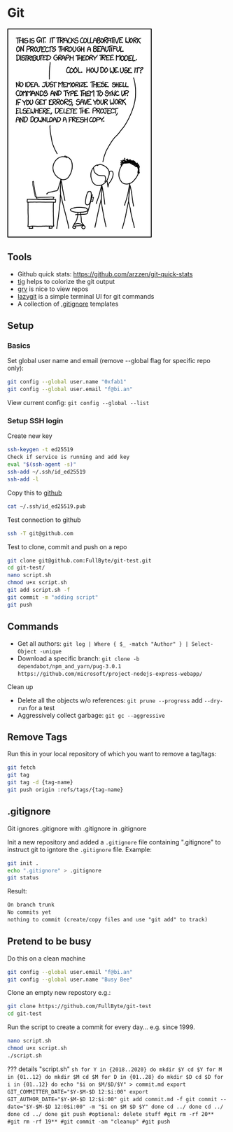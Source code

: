 # Git

![xkdc-git](_xkdc-git.png)

## Tools

- Github quick stats: <https://github.com/arzzen/git-quick-stats>
- [tig](https://github.com/jonas/tig) helps to colorize the git output
- [grv](https://github.com/rgburke/) is nice to view repos
- [lazygit](https://github.com/jesseduffield/lazygit) is a simple terminal UI for git commands
- A collection of [.gitignore](https://github.com/github/gitignore) templates

## Setup

### Basics

Set global user name and email (remove --global flag for specific repo only):

``` sh
git config --global user.name "0xfab1"
git config --global user.email "f@bi.an"
```

View current config: ```git config --global --list```

### Setup SSH login

Create new key

``` sh
ssh-keygen -t ed25519
Check if service is running and add key
eval "$(ssh-agent -s)"
ssh-add ~/.ssh/id_ed25519
ssh-add -l
```

Copy this to [github](https://github.com/settings/ssh/new)

``` sh
cat ~/.ssh/id_ed25519.pub
```

Test connection to github

``` sh
ssh -T git@github.com
```

Test to clone, commit and push on a repo

``` sh
git clone git@github.com:FullByte/git-test.git
cd git-test/
nano script.sh
chmod u+x script.sh
git add script.sh -f
git commit -m "adding script"
git push
```

## Commands

- Get all authors: ```git log | Where { $_ -match "Author" } | Select-Object -unique```
- Download a specific branch: ```git clone -b dependabot/npm_and_yarn/pug-3.0.1 https://github.com/microsoft/project-nodejs-express-webapp/```

Clean up

- Delete all the objects w/o references: ```git prune --progress``` add ```--dry-run``` for a test
- Aggressively collect garbage: ```git gc --aggressive```

## Remove Tags

Run this in your local repository of which you want to remove a tag/tags:

``` sh
git fetch
git tag
git tag -d {tag-name}
git push origin :refs/tags/{tag-name}
```

## .gitignore

Git ignores .gitignore with .gitignore in .gitignore

Init a new repository and added a `.gitignore` file containing ".gitignore" to instruct git to igntore the `.gitignore` file. Example:

``` sh
git init .
echo ".gitignore" > .gitignore
git status
```

Result:

``` txt
On branch trunk
No commits yet
nothing to commit (create/copy files and use "git add" to track)
```

## Pretend to be busy

Do this on a clean machine

``` sh
git config --global user.email "f@bi.an"
git config --global user.name "Busy Bee"
```

Clone an empty new repostory e.g.:

``` sh
git clone https://github.com/FullByte/git-test
cd git-test
```

Run the script to create a commit for every day... e.g. since 1999.

``` sh
nano script.sh
chmod u+x script.sh
./script.sh
```

??? details "script.sh"
    ``` sh
    for Y in {2018..2020}
    do
    mkdir $Y
    cd $Y
    for M in {01..12}
    do
        mkdir $M
        cd $M
        for D in {01..28}
        do
            mkdir $D
            cd $D
            for i in {01..12}
            do
                echo "$i on $M/$D/$Y" > commit.md
                export GIT_COMMITTER_DATE="$Y-$M-$D 12:$i:00"
                export GIT_AUTHOR_DATE="$Y-$M-$D 12:$i:00"
                git add commit.md -f
                git commit --date="$Y-$M-$D 12:0$i:00" -m "$i on $M $D $Y"
            done
            cd ../
        done
        cd ../
    done
    cd ../
    done
    git push
    #optional: delete stuff
    #git rm -rf 20**
    #git rm -rf 19**
    #git commit -am "cleanup"
    #git push
    ```
